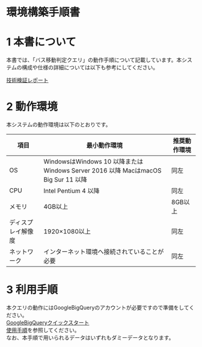 # 環境構築手順書

# 1 本書について

本書では、「バス移動判定クエリ」の動作手順について記載しています。本システムの構成や仕様の詳細については以下も参考にしてください。

[技術検証レポート](https://www.mlit.go.jp/plateau/file/libraries/doc/plateau_tech_doc_0100_ver01.pdf)

# 2 動作環境

本システムの動作環境は以下のとおりです。

| 項目 | 最小動作環境 | 推奨動作環境 | 
| - | - | - | 
| OS | WindowsはWindows 10 以降または Windows Server 2016 以降 MacはmacOS Big Sur 11 以降 | 同左 | 
| CPU | Intel Pentium 4 以降 | 同左 | 
| メモリ | 4GB以上 | 8GB以上 | 
| ディスプレイ解像度 | 1920×1080以上 |  同左  | 
| ネットワーク       | インターネット環境へ接続されていることが必要 |  同左                            | 



# 3 利用手順
本クエリの動作にはGoogleBigQueryのアカウントが必要ですので準備をしてください。<br>
[GoogleBigQueryクイックスタート](https://cloud.google.com/bigquery/docs/sandbox?hl=ja)<br>
[使用手順](userMan.md)を参照してください。<br>
なお、本手順で用いられるデータはいずれもダミーデータとなります。<br>